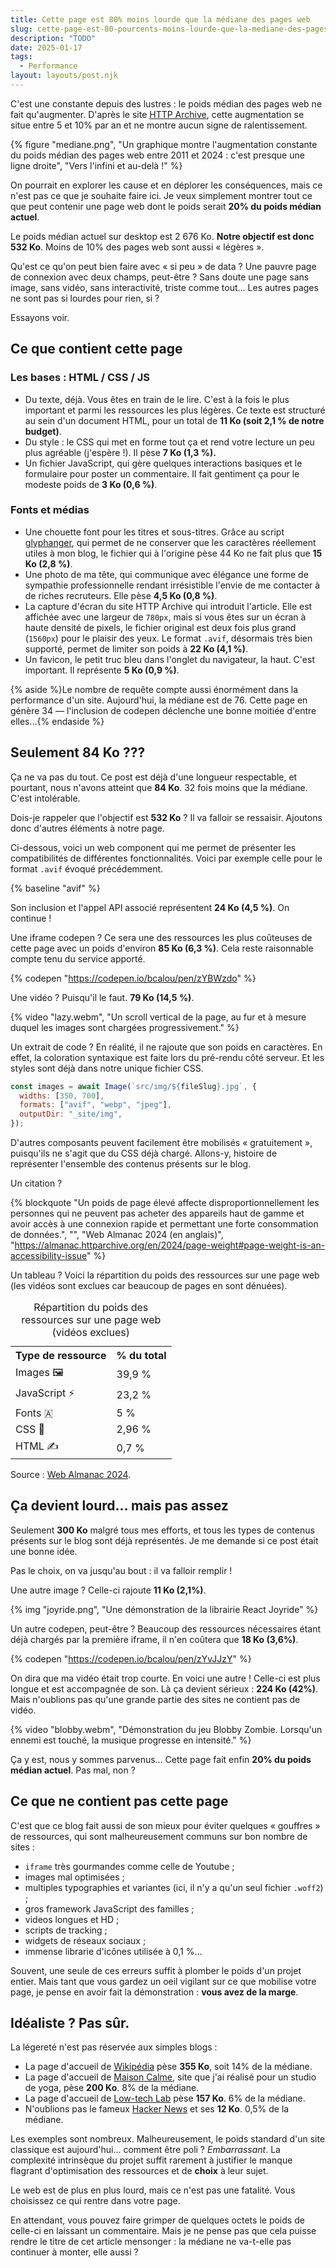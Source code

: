 ```yaml
---
title: Cette page est 80% moins lourde que la médiane des pages web
slug: cette-page-est-80-pourcents-moins-lourde-que-la-mediane-des-pages-web
description: "TODO"
date: 2025-01-17
tags:
  - Performance
layout: layouts/post.njk
---
```


C'est une constante depuis des lustres : le poids médian des pages web ne fait qu'augmenter. D'après le site <a href="https://httparchive.org/reports/page-weight#bytesTotal">HTTP Archive</a>, cette augmentation se situe entre 5 et 10% par an et ne montre aucun signe de ralentissement.

{% figure
  "mediane.png",
  "Un graphique montre l'augmentation constante du poids médian des pages web entre 2011 et 2024 : c'est presque une ligne droite",
  "Vers l'infini et au-delà !"
%}

On pourrait en explorer les cause et en déplorer les conséquences, mais ce n'est pas ce que je souhaite faire ici. Je veux simplement montrer tout ce que peut contenir une page web dont le poids serait **20% du poids médian actuel**.

Le poids médian actuel sur desktop est 2 676 Ko. **Notre objectif est donc 532 Ko**. Moins de 10% des pages web sont aussi « légères ».

Qu'est ce qu'on peut bien faire avec « si peu » de data ? Une pauvre page de connexion avec deux champs, peut-être ? Sans doute une page sans image, sans vidéo, sans interactivité, triste comme tout... Les autres pages ne sont pas si lourdes pour rien, si ?

Essayons voir.

## Ce que contient cette page

### Les bases : HTML / CSS / JS

- Du texte, déjà. Vous êtes en train de le lire. C'est à la fois le plus important et parmi les ressources les plus légères. Ce texte est structuré au sein d'un document HTML, pour un total de **11 Ko (soit 2,1 % de notre budget)**.
- Du style : le CSS qui met en forme tout ça et rend votre lecture un peu plus agréable (j'espère !). Il pèse **7 Ko (1,3 %).**
- Un fichier JavaScript, qui gère quelques interactions basiques et le formulaire pour poster un commentaire. Il fait gentiment ça pour le modeste poids de **3 Ko (0,6 %)**.

### Fonts et médias

- Une chouette font pour les titres et sous-titres. Grâce au script [glyphanger](https://github.com/zachleat/glyphhanger), qui permet de ne conserver que les caractères réellement utiles à mon blog, le fichier qui à l'origine pèse 44 Ko ne fait plus que **15 Ko (2,8 %)**.
- Une photo de ma tête, qui communique avec élégance une forme de sympathie professionnelle rendant irrésistible l'envie de me contacter à de riches recruteurs. Elle pèse **4,5 Ko (0,8 %)**.
- La capture d'écran du site HTTP Archive qui introduit l'article. Elle est affichée avec une largeur de `780px`, mais si vous êtes sur un écran à haute densité de pixels, le fichier original est deux fois plus grand (`1560px`) pour le plaisir des yeux. Le format `.avif`, désormais très bien supporté, permet de limiter son poids à **22 Ko (4,1 %)**.
- Un favicon, le petit truc bleu dans l'onglet du navigateur, la haut. C'est important. Il représente **5 Ko (0,9 %)**.

{% aside %}Le nombre de requête compte aussi énormément dans la performance d'un site. Aujourd'hui, la médiane est de 76. Cette page en génère 34 — l'inclusion de codepen déclenche une bonne moitiée d'entre elles...{% endaside %}

## Seulement 84 Ko ???

Ça ne va pas du tout. Ce post est déjà d'une longueur respectable, et pourtant, nous n'avons atteint que **84 Ko**. 32 fois moins que la médiane. C'est intolérable.

Dois-je rappeler que l'objectif est **532 Ko** ? Il va falloir se ressaisir. Ajoutons donc d'autres éléments à notre page.

Ci-dessous, voici un web component qui me permet de présenter les compatibilités de différentes fonctionnalités. Voici par exemple celle pour le format `.avif` évoqué précédemment.

{% baseline "avif" %}

Son inclusion et l'appel API associé représentent **24 Ko (4,5 %)**. On continue !

Une iframe codepen ? Ce sera une des ressources les plus coûteuses de cette page avec un poids d'environ **85 Ko (6,3 %)**. Cela reste raisonnable compte tenu du service apporté.

{% codepen "https://codepen.io/bcalou/pen/zYBWzdo" %}

Une vidéo ? Puisqu'il le faut. **79 Ko (14,5 %)**.

{% video
  "lazy.webm",
  "Un scroll vertical de la page, au fur et à mesure duquel les images sont chargées progressivement."
%}

Un extrait de code ? En réalité, il ne rajoute que son poids en caractères. En effet, la coloration syntaxique est faite lors du pré-rendu côté serveur. Et les styles sont déjà dans notre unique fichier CSS.

```js
const images = await Image(`src/img/${fileSlug}.jpg`, {
  widths: [350, 700],
  formats: ["avif", "webp", "jpeg"],
  outputDir: "_site/img",
});
```

D'autres composants peuvent facilement être mobilisés « gratuitement », puisqu'ils ne s'agit que du CSS déjà chargé. Allons-y, histoire de représenter l'ensemble des contenus présents sur le blog.

Un citation ?

{% blockquote "Un poids de page élevé affecte disproportionnellement les personnes qui ne peuvent pas acheter des appareils haut de gamme et avoir accès à une connexion rapide et permettant une forte consommation de données.", "", "Web Almanac 2024 (en anglais)", "https://almanac.httparchive.org/en/2024/page-weight#page-weight-is-an-accessibility-issue" %}

Un tableau ? Voici la répartition du poids des ressources sur une page web (les vidéos sont exclues car beaucoup de pages en sont dénuées).

<table>
  <caption>Répartition du poids des ressources sur une page web (vidéos exclues)</caption>
  <tr>
    <th scope="col">Type de ressource</th>
    <th scope="col">% du total</th>
  </tr>
  <tr>
    <td>Images 🖼️</td>
    <td>39,9 %</td>
  </tr>
  <tr>
    <td>JavaScript ⚡</td>
    <td>23,2 %</td>
  </tr>
  <tr>
    <td>Fonts 🇦</td>
    <td>5 %</td>
  </tr>
  <tr>
    <td>CSS 💄</td>
    <td>2,96 %</td>
  </tr>
  <tr>
    <td>HTML ✍️</td>
    <td>0,7 %</td>
  </tr>
</table>

Source : [Web Almanac 2024](https://almanac.httparchive.org/en/2024/page-weight#content-type-and-file-formats).

## Ça devient lourd... mais pas assez

Seulement **300 Ko** malgré tous mes efforts, et tous les types de contenus présents sur le blog sont déjà représentés. Je me demande si ce post était une bonne idée.

Pas le choix, on va jusqu'au bout : il va falloir remplir !

Une autre image ? Celle-ci rajoute **11 Ko (2,1%)**.

{% img
  "joyride.png",
  "Une démonstration de la librairie React Joyride"
%}

Un autre codepen, peut-être ? Beaucoup des ressources nécessaires étant déjà chargés par la première iframe, il n'en coûtera que **18 Ko (3,6%)**.

{% codepen "https://codepen.io/bcalou/pen/zYvJJzY" %}

On dira que ma vidéo était trop courte. En voici une autre ! Celle-ci est plus longue et est accompagnée de son. Là ça devient sérieux : **224 Ko (42%)**. Mais n'oublions pas qu'une grande partie des sites ne contient pas de vidéo.

{% video
  "blobby.webm",
  "Démonstration du jeu Blobby Zombie. Lorsqu'un ennemi est touché, la musique progresse en intensité."
%}

Ça y est, nous y sommes parvenus... Cette page fait enfin **20% du poids médian actuel**. Pas mal, non ?

## Ce que ne contient pas cette page

C'est que ce blog fait aussi de son mieux pour éviter quelques « gouffres » de ressources, qui sont malheureusement communs sur bon nombre de sites :
- `iframe` très gourmandes comme celle de Youtube ;
- images mal optimisées ;
- multiples typographies et variantes (ici, il n'y a qu'un seul fichier `.woff2`) ;
- gros framework JavaScript des familles ;
- videos longues et HD ;
- scripts de tracking ;
- widgets de réseaux sociaux ;
- immense librarie d'icônes utilisée à 0,1 %...

Souvent, une seule de ces erreurs suffit à plomber le poids d'un projet entier. Mais tant que vous gardez un oeil vigilant sur ce que mobilise votre page, je pense en avoir fait la démonstration : **vous avez de la marge**.

## Idéaliste ? Pas sûr.

La légereté n'est pas réservée aux simples blogs :
- La page d'accueil de [Wikipédia](https://fr.wikipedia.org/wiki/Wikip%C3%A9dia:Accueil_principal) pèse **355 Ko**, soit 14% de la médiane.
- La page d'accueil de [Maison Calme](https://maisoncalme.fr/), site que j'ai réalisé pour un studio de yoga, pèse **200 Ko**. 8% de la médiane.
- La page d'accueil de [Low-tech Lab](https://lowtechlab.org/fr) pèse **157 Ko**. 6% de la médiane.
- N'oublions pas le fameux [Hacker News](https://news.ycombinator.com/news) et ses **12 Ko**. 0,5% de la médiane.

Les exemples sont nombreux. Malheureusement, le poids standard d'un site classique est aujourd'hui... comment être poli ? _Embarrassant_. La complexité intrinsèque du projet suffit rarement à justifier le manque flagrant d'optimisation des ressources et de **choix** à leur sujet.

Le web est de plus en plus lourd, mais ce n'est pas une fatalité. Vous choisissez ce qui rentre dans votre page.

En attendant, vous pouvez faire grimper de quelques octets le poids de celle-ci en laissant un commentaire. Mais je ne pense pas que cela puisse rendre le titre de cet article mensonger : la médiane ne va-t-elle pas continuer à monter, elle aussi ?